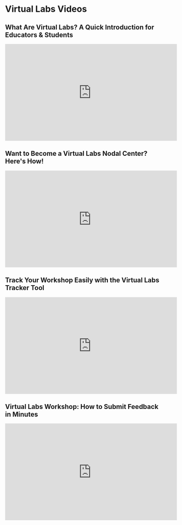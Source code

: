 # Virtual Labs Videos

## What Are Virtual Labs? A Quick Introduction for Educators & Students
  <iframe width="560" height="315" 
          src="https://www.youtube.com/embed/61J92_bu3-Q" 
          title="YouTube video player" 
          frameborder="0" 
          allow="accelerometer; autoplay; clipboard-write; encrypted-media; gyroscope; picture-in-picture; web-share" 
          allowfullscreen>
  </iframe>
  
## Want to Become a Virtual Labs Nodal Center? Here's How!
<iframe width="560" height="315" 
          src="https://www.youtube.com/embed/P9OQQGi104s"  
          title="YouTube video player" 
          frameborder="0" 
          allow="accelerometer; autoplay; clipboard-write; encrypted-media; gyroscope; picture-in-picture; web-share" 
          allowfullscreen>
  </iframe>

## Track Your Workshop Easily with the Virtual Labs Tracker Tool
<iframe width="560" height="315" 
          src="https://www.youtube.com/embed/-9CvfykcBd8"  
          title="YouTube video player" 
          frameborder="0" 
          allow="accelerometer; autoplay; clipboard-write; encrypted-media; gyroscope; picture-in-picture; web-share" 
          allowfullscreen>
  </iframe>

## Virtual Labs Workshop: How to Submit Feedback in Minutes

<iframe width="560" height="315" 
          src="https://www.youtube.com/embed/D4gKQLzbkCY"  
          title="YouTube video player" 
          frameborder="0" 
          allow="accelerometer; autoplay; clipboard-write; encrypted-media; gyroscope; picture-in-picture; web-share" 
          allowfullscreen>
  </iframe>
